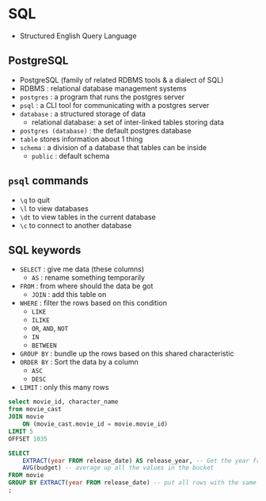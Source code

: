 # SQL

- Structured English Query Language

## PostgreSQL

- PostgreSQL (family of related  RDBMS tools & a dialect of SQL)
- RDBMS : relational database management systems
- `postgres` : a program that runs the postgres server
- `psql` : a CLI tool for communicating with a postgres server
- `database` : a structured storage of data
  - relational database: a set of inter-linked tables storing data
- `postgres (database)` : the default postgres database 
- `table` stores information about 1 thing
- `schema` : a division of a database that tables can be inside
  - `public` : default schema

## `psql` commands

- `\q` to quit
- `\l` to view databases
- `\dt` to view tables in the current database
- `\c` to connect to another database

## SQL keywords

- `SELECT` : give me data (these columns)
  - `AS` : rename something temporarily
- `FROM` : from where should the data be got
  - `JOIN` : add this table on
- `WHERE` : filter the rows based on this condition
  - `LIKE`
  - `ILIKE`
  - `OR`, `AND`, `NOT`
  - `IN`
  - `BETWEEN`
- `GROUP BY` : bundle up the rows based on this shared characteristic
- `ORDER BY` : Sort the data by a column
  - `ASC`
  - `DESC`
- `LIMIT` : only this many rows

```sql
select movie_id, character_name
from movie_cast
JOIN movie
    ON (movie_cast.movie_id = movie.movie_id)
LIMIT 5
OFFSET 1035
```

```sql
SELECT
    EXTRACT(year FROM release_date) AS release_year, -- Get the year from the date and rename it
    AVG(budget) -- average up all the values in the bucket
FROM movie
GROUP BY EXTRACT(year FROM release_date) -- put all rows with the same characterstic into a bucket
;
```